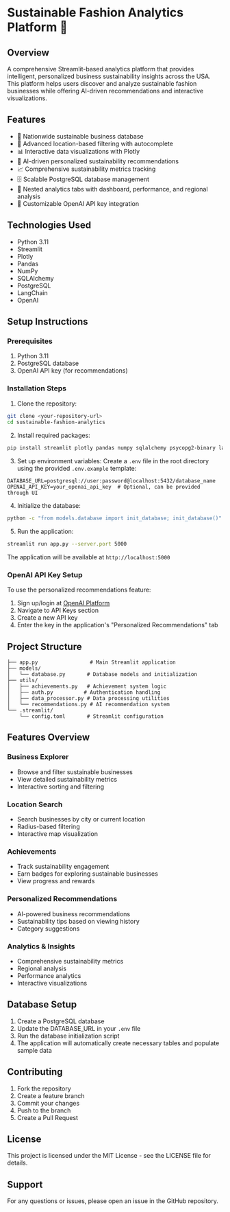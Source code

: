 # Sustainable Fashion Analytics Platform 🌿

## Overview
A comprehensive Streamlit-based analytics platform that provides intelligent, personalized business sustainability insights across the USA. This platform helps users discover and analyze sustainable fashion businesses while offering AI-driven recommendations and interactive visualizations.

## Features
- 🏢 Nationwide sustainable business database
- 📍 Advanced location-based filtering with autocomplete
- 📊 Interactive data visualizations with Plotly
- 🤖 AI-driven personalized sustainability recommendations
- 📈 Comprehensive sustainability metrics tracking
- 🗄️ Scalable PostgreSQL database management
- 📑 Nested analytics tabs with dashboard, performance, and regional analysis
- 🔑 Customizable OpenAI API key integration

## Technologies Used
- Python 3.11
- Streamlit
- Plotly
- Pandas
- NumPy
- SQLAlchemy
- PostgreSQL
- LangChain
- OpenAI

## Setup Instructions

### Prerequisites
1. Python 3.11
2. PostgreSQL database
3. OpenAI API key (for recommendations)

### Installation Steps

1. Clone the repository:
```bash
git clone <your-repository-url>
cd sustainable-fashion-analytics
```

2. Install required packages:
```bash
pip install streamlit plotly pandas numpy sqlalchemy psycopg2-binary langchain langchain-openai openai
```

3. Set up environment variables:
Create a `.env` file in the root directory using the provided `.env.example` template:
```env
DATABASE_URL=postgresql://user:password@localhost:5432/database_name
OPENAI_API_KEY=your_openai_api_key  # Optional, can be provided through UI
```

4. Initialize the database:
```bash
python -c "from models.database import init_database; init_database()"
```

5. Run the application:
```bash
streamlit run app.py --server.port 5000
```

The application will be available at `http://localhost:5000`

### OpenAI API Key Setup
To use the personalized recommendations feature:
1. Sign up/login at [OpenAI Platform](https://platform.openai.com)
2. Navigate to API Keys section
3. Create a new API key
4. Enter the key in the application's "Personalized Recommendations" tab

## Project Structure
```
├── app.py                 # Main Streamlit application
├── models/               
│   └── database.py       # Database models and initialization
├── utils/
│   ├── achievements.py   # Achievement system logic
│   ├── auth.py          # Authentication handling
│   ├── data_processor.py # Data processing utilities
│   └── recommendations.py # AI recommendation system
└── .streamlit/
    └── config.toml       # Streamlit configuration
```

## Features Overview

### Business Explorer
- Browse and filter sustainable businesses
- View detailed sustainability metrics
- Interactive sorting and filtering

### Location Search
- Search businesses by city or current location
- Radius-based filtering
- Interactive map visualization

### Achievements
- Track sustainability engagement
- Earn badges for exploring sustainable businesses
- View progress and rewards

### Personalized Recommendations
- AI-powered business recommendations
- Sustainability tips based on viewing history
- Category suggestions

### Analytics & Insights
- Comprehensive sustainability metrics
- Regional analysis
- Performance analytics
- Interactive visualizations

## Database Setup
1. Create a PostgreSQL database
2. Update the DATABASE_URL in your `.env` file
3. Run the database initialization script
4. The application will automatically create necessary tables and populate sample data

## Contributing
1. Fork the repository
2. Create a feature branch
3. Commit your changes
4. Push to the branch
5. Create a Pull Request

## License
This project is licensed under the MIT License - see the LICENSE file for details.

## Support
For any questions or issues, please open an issue in the GitHub repository.